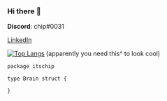 ### Hi there 👋

**Discord**: chip#0031

[LinkedIn](https://www.linkedin.com/in/christopher-gjelten-90b48314a/)


[![Top Langs](https://github-readme-stats-git-masterrstaa-rickstaa.vercel.app/api/top-langs/?username=itschip&layout=compact&langs_count=10)](https://github.com/anuraghazra/github-readme-stats)
(apparently you need this^ to look cool)

```golang
package itschip

type Brain struct {

}
```
